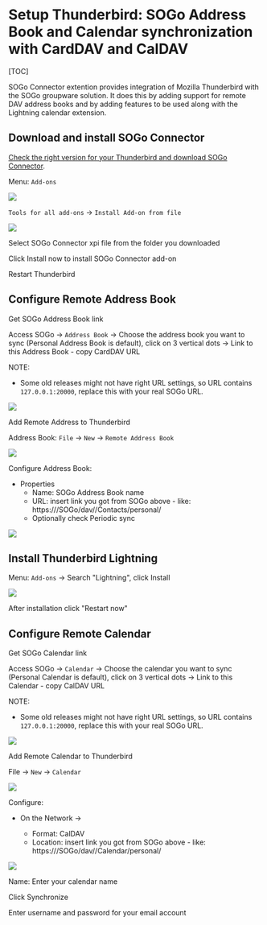 # Setup Thunderbird: SOGo Address Book and Calendar synchronization with CardDAV and CalDAV

[TOC]

SOGo Connector extention provides integration of Mozilla Thunderbird with the SOGo groupware solution. It does this by adding support for remote DAV address books and by adding features to be used along with the Lightning calendar extension.

## Download and install SOGo Connector

[Check the right version for your Thunderbird and download SOGo Connector](https://sogo.nu/download.html#/frontends).

Menu: `Add-ons`

![](./images/thunderbird/sogo_menu_addons.png)

`Tools for all add-ons` -> `Install Add-on from file`

![](./images/thunderbird/sogo_install_addons_from_file.png)

Select SOGo Connector xpi file from the folder you downloaded

Click Install now to install SOGo Connector add-on

Restart Thunderbird

## Configure Remote Address Book

Get SOGo Address Book link

Access SOGo -> `Address Book` -> Choose the address book you want to sync (Personal Address Book is default), click on 3 vertical dots -> Link to this Address Book - copy CardDAV URL

NOTE:

* Some old releases might not have right URL settings, so URL contains `127.0.0.1:20000`, replace this with your real SOGo URL.

![](./images/thunderbird/sogo_link_to_address_book.png)

Add Remote Address to Thunderbird

Address Book: `File` -> `New` -> `Remote Address Book`

![](./images/thunderbird/sogo_new_remote_address_book.png)

Configure Address Book:

* Properties
    * Name: SOGo Address Book name
    * URL: insert link you got from SOGo above - like: https://<host>/SOGo/dav/<userName>/Contacts/personal/
    * Optionally check Periodic sync

![](./images/thunderbird/sogo_remote_address_book.png)


## Install Thunderbird Lightning

Menu: `Add-ons` -> Search "Lightning", click Install

![](./images/thunderbird/sogo_lightning_addon_install.png)

After installation click "Restart now"


## Configure Remote Calendar

Get SOGo Calendar link

Access SOGo -> `Calendar` -> Choose the calendar you want to sync (Personal Calendar is default), click on 3 vertical dots -> Link to this Calendar - copy CalDAV URL

NOTE:

* Some old releases might not have right URL settings, so URL contains `127.0.0.1:20000`, replace this with your real SOGo URL.

![](./images/thunderbird/sogo_link_to_calendar.png)

Add Remote Calendar to Thunderbird

File -> `New` -> `Calendar`

![](./images/thunderbird/sogo_new_calendar.png)

Configure:

* On the Network -> 

	* Format: CalDAV
	* Location: insert link you got from SOGo above - like: https://<host>/SOGo/dav/<userName>/Calendar/personal/

![](./images/thunderbird/sogo_configure_calendar.png)

Name: Enter your calendar name

Click Synchronize

Enter username and password for your email account

